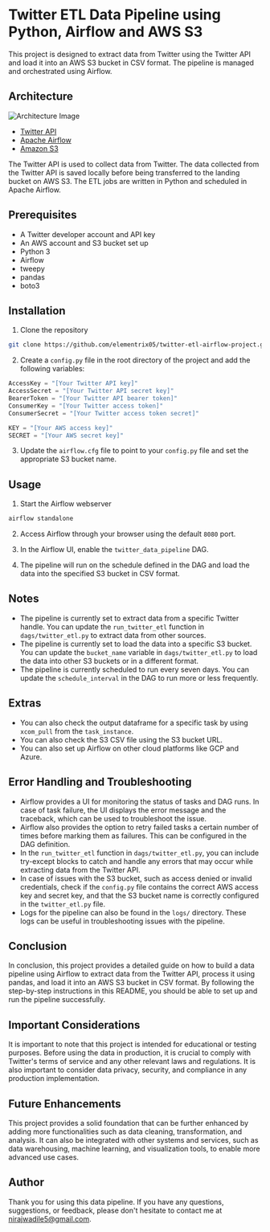 # Twitter ETL Data Pipeline using Python, Airflow and AWS S3

This project is designed to extract data from Twitter using the Twitter API and load it into an AWS S3 bucket in CSV format. The pipeline is managed and orchestrated using Airflow.

## Architecture

![Architecture Image](https://imgur.com/mAjDOxl.png)

- [Twitter API](https://developer.twitter.com/en/docs/twitter-api)
- [Apache Airflow](https://airflow.apache.org)
- [Amazon S3](https://aws.amazon.com/s3/)

The Twitter API is used to collect data from Twitter. The data collected from the Twitter API is saved locally before being transferred to the landing bucket on AWS S3. The ETL jobs are written in Python and scheduled in Apache Airflow.


## Prerequisites

- A Twitter developer account and API key
- An AWS account and S3 bucket set up
- Python 3
- Airflow
- tweepy
- pandas
- boto3

## Installation

1. Clone the repository

```bash
git clone https://github.com/elementrix05/twitter-etl-airflow-project.git
```

2. Create a `config.py` file in the root directory of the project and add the following variables:

```python
AccessKey = "[Your Twitter API key]"
AccessSecret = "[Your Twitter API secret key]"
BearerToken = "[Your Twitter API bearer token]"
ConsumerKey = "[Your Twitter access token]"
ConsumerSecret = "[Your Twitter access token secret]"

KEY = "[Your AWS access key]"
SECRET = "[Your AWS secret key]"
```

3. Update the `airflow.cfg` file to point to your `config.py` file and set the appropriate S3 bucket name.

## Usage

1. Start the Airflow webserver

```bash
airflow standalone
```



2. Access Airflow through your browser using the default `8080` port.

3. In the Airflow UI, enable the `twitter_data_pipeline` DAG.

4. The pipeline will run on the schedule defined in the DAG and load the data into the specified S3 bucket in CSV format.



## Notes

- The pipeline is currently set to extract data from a specific Twitter handle. You can update the `run_twitter_etl` function in `dags/twitter_etl.py` to extract data from other sources.
- The pipeline is currently set to load the data into a specific S3 bucket. You can update the `bucket_name` variable in `dags/twitter_etl.py` to load the data into other S3 buckets or in a different format.
- The pipeline is currently scheduled to run every seven days. You can update the `schedule_interval` in the DAG to run more or less frequently.

## Extras

- You can also check the output dataframe for a specific task by using `xcom_pull` from the `task_instance`.
- You can also check the S3 CSV file using the S3 bucket URL.
- You can also set up Airflow on other cloud platforms like GCP and Azure.

## Error Handling and Troubleshooting

- Airflow provides a UI for monitoring the status of tasks and DAG runs. In case of task failure, the UI displays the error message and the traceback, which can be used to troubleshoot the issue.
- Airflow also provides the option to retry failed tasks a certain number of times before marking them as failures. This can be configured in the DAG definition.
- In the `run_twitter_etl` function in `dags/twitter_etl.py`, you can include try-except blocks to catch and handle any errors that may occur while extracting data from the Twitter API.
- In case of issues with the S3 bucket, such as access denied or invalid credentials, check if the `config.py` file contains the correct AWS access key and secret key, and that the S3 bucket name is correctly configured in the `twitter_etl.py` file.
- Logs for the pipeline can also be found in the `logs/` directory. These logs can be useful in troubleshooting issues with the pipeline.

## Conclusion

In conclusion, this project provides a detailed guide on how to build a data pipeline using Airflow to extract data from the Twitter API, process it using pandas, and load it into an AWS S3 bucket in CSV format. By following the step-by-step instructions in this README, you should be able to set up and run the pipeline successfully.

## Important Considerations

It is important to note that this project is intended for educational or testing purposes. Before using the data in production, it is crucial to comply with Twitter's terms of service and any other relevant laws and regulations. It is also important to consider data privacy, security, and compliance in any production implementation.

## Future Enhancements

This project provides a solid foundation that can be further enhanced by adding more functionalities such as data cleaning, transformation, and analysis. It can also be integrated with other systems and services, such as data warehousing, machine learning, and visualization tools, to enable more advanced use cases.

## Author

Thank you for using this data pipeline. If you have any questions, suggestions, or feedback, please don't hesitate to contact me at nirajwadile5@gmail.com.
